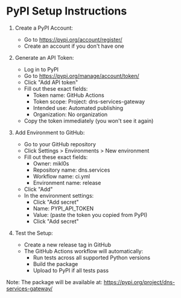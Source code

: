 # PyPI Setup Instructions

1. Create a PyPI Account:
   - Go to https://pypi.org/account/register/
   - Create an account if you don't have one

2. Generate an API Token:
   - Log in to PyPI
   - Go to https://pypi.org/manage/account/token/
   - Click "Add API token"
   - Fill out these exact fields:
     * Token name: GitHub Actions
     * Token scope: Project: dns-services-gateway
     * Intended use: Automated publishing
     * Organization: No organization
   - Copy the token immediately (you won't see it again)

3. Add Environment to GitHub:
   - Go to your GitHub repository
   - Click Settings > Environments > New environment
   - Fill out these exact fields:
     * Owner: mikl0s
     * Repository name: dns.services
     * Workflow name: ci.yml
     * Environment name: release
   - Click "Add"
   - In the environment settings:
     * Click "Add secret"
     * Name: PYPI_API_TOKEN
     * Value: (paste the token you copied from PyPI)
     * Click "Add secret"

4. Test the Setup:
   - Create a new release tag in GitHub
   - The GitHub Actions workflow will automatically:
     - Run tests across all supported Python versions
     - Build the package
     - Upload to PyPI if all tests pass

Note: The package will be available at: https://pypi.org/project/dns-services-gateway/